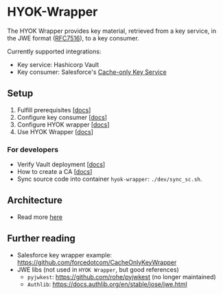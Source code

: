 # HYOK-Wrapper
The HYOK Wrapper provides key material, retrieved from a key service, in the JWE format ([RFC7516](https://tools.ietf.org/html/rfc7516)), to a key consumer.

Currently supported integrations:
- Key service: Hashicorp Vault
- Key consumer: Salesforce's [Cache-only Key Service](https://help.salesforce.com/articleView?id=security_pe_byok_cache.htm&type=5)

## Setup
1. Fulfill prerequisites [[docs](docs/prerequisites.md)]
2. Configure key consumer [[docs](docs/key_consumer_setup.md)]
3. Configure HYOK wrapper [[docs](docs/hyok_wrapper.md)]
4. Use HYOK Wrapper [[docs](docs/usage.md)]


### For developers
- Verify Vault deployment [[docs](docs/vault.md)]
- How to create a CA [[docs](docs/certificate_authority.md)]
- Sync source code into container `hyok-wrapper`: `./dev/sync_sc.sh`.

## Architecture
- Read more [here](docs/architecture.md)

## Further reading
- Salesforce key wrapper example: https://github.com/forcedotcom/CacheOnlyKeyWrapper
- JWE libs (not used in `HYOK Wrapper`, but good references)
  - `pyjwkest`: https://github.com/rohe/pyjwkest (no longer maintained)
  - `Authlib`: https://docs.authlib.org/en/stable/jose/jwe.html
